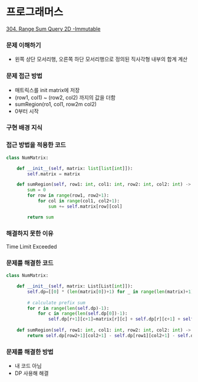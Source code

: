 # 프로그래머스
[304. Range Sum Query 2D -Immutable](https://leetcode.com/problems/range-sum-query-2d-immutable/)

### 문제 이해하기
- 왼쪽 상단 모서리행, 오른쪽 하단 모서리행으로 정의된 직사각형 내부의 합계 계산

### 문제 접근 방법
- 매트릭스를 init matrix에 저장
- (row1, col1) ~ (row2, col2) 까지의 값을 더함
- sumRegion(ro1, col1, row2m col2)
- 0부터 시작

### 구현 배경 지식

### 접근 방법을 적용한 코드
```python
class NumMatrix:

    def __init__(self, matrix: list[list[int]]):
        self.matrix = matrix

    def sumRegion(self, row1: int, col1: int, row2: int, col2: int) -> int:
        sum = 0
        for row in range(row1, row2+1):
            for col in range(col1, col2+1):
                sum += self.matrix[row][col]

        return sum

```
### 해결하지 못한 이유
Time Limit Exceeded

### 문제를 해결한 코드
```python
class NumMatrix:

    def __init__(self, matrix: List[List[int]]):
        self.dp=[[0] * (len(matrix[0])+1) for _ in range(len(matrix)+1)]
        
		# calculate prefix sum
        for r in range(len(self.dp)-1):
            for c in range(len(self.dp[0])-1):
                self.dp[r+1][c+1]=matrix[r][c] + self.dp[r][c+1] + self.dp[r+1][c] - self.dp[r][c]
        
    def sumRegion(self, row1: int, col1: int, row2: int, col2: int) -> int:
        return self.dp[row2+1][col2+1] - self.dp[row1][col2+1] - self.dp[row2+1][col1] + self.dp[row1][col1]
```

### 문제를 해결한 방법
- 내 코드 아님
- DP 사용해 해결